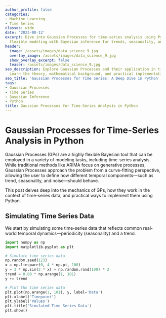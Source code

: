 ```yaml
---
author_profile: false
categories:
- Machine Learning
- Time Series
classes: wide
date: '2023-08-12'
excerpt: Dive into Gaussian Processes for time-series analysis using Python, combining
  flexible modeling with Bayesian inference for trends, seasonality, and noise.
header:
  image: /assets/images/data_science_9.jpg
  overlay_image: /assets/images/data_science_9.jpg
  show_overlay_excerpt: false
  teaser: /assets/images/data_science_9.jpg
seo_description: Explore Gaussian Processes and their application in time-series analysis.
  Learn the theory, mathematical background, and practical implementations in Python.
seo_title: 'Gaussian Processes for Time Series: A Deep Dive in Python'
tags:
- Gaussian Processes
- Time Series
- Bayesian Inference
- Python
title: Gaussian Processes for Time-Series Analysis in Python
---
```


# Gaussian Processes for Time-Series Analysis in Python

Gaussian Processes (GPs) are a highly flexible Bayesian tool that can be employed in a variety of modeling tasks, including time-series analysis. While traditional methods like ARIMA focus on generative processes, Gaussian Processes approach the problem from a curve-fitting perspective, allowing the user to define how different temporal components—such as trend, seasonality, and noise—should behave.

This post delves deep into the mechanics of GPs, how they work in the context of time-series data, and practical ways to implement them using Python.

## Simulating Time Series Data

We start by simulating some time-series data that reflects common real-world temporal dynamics—periodicity (seasonality) and a trend.

```python
import numpy as np
import matplotlib.pyplot as plt

# Simulate time series data
np.random.seed(123)
x = np.linspace(0, 4 * np.pi, 100)
y = 3 * np.sin(2 * x) + np.random.rand(100) * 2
trend = 0.08 * np.arange(1, 101)
y += trend

# Plot the time series data
plt.plot(np.arange(1, 101), y, label='Data')
plt.xlabel('Timepoint')
plt.ylabel('Values')
plt.title('Simulated Time Series Data')
plt.show()
```

